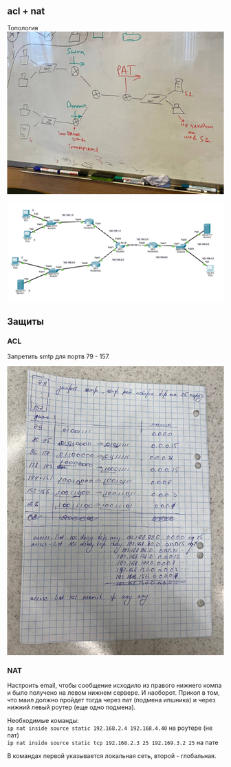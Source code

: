 ## acl + nat

Топология  
![Интерфейс](pic-1.jpeg)

![Интерфейс](pic-2.png)

## Защиты    
### ACL  
Запретить smtp для портв 79 - 157.

![Интерфейс](acl.jpeg)

### NAT  
Настроить email, чтобы сообщение исходило из правого нижнего компа и было получено на левом нижнем сервере. И наоборот. Прикол в том, что маил должно пройдет тогда через пат (подмена ипшника) и через нижний левый роутер (еще одно подмена).

Необходимые команды:  
``` ip nat inside source static 192.168.2.4 192.168.4.40 ``` на роутере (не пат)  
``` ip nat inside source static tcp 192.168.2.3 25 192.169.3.2 25 ``` на пате  

 В командах первой указывается локальная сеть, второй - глобальная.
